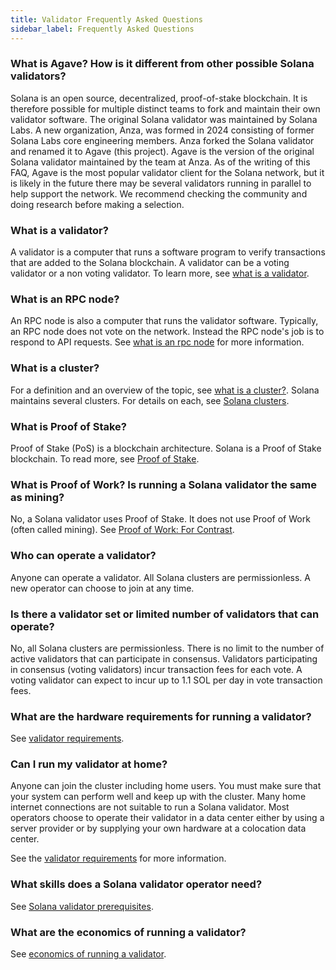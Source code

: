 ```yaml
---
title: Validator Frequently Asked Questions
sidebar_label: Frequently Asked Questions
---
```


### What is Agave? How is it different from other possible Solana validators?

Solana is an open source, decentralized, proof-of-stake blockchain. It is therefore possible for multiple distinct teams to fork and maintain their own validator software. The original Solana validator was maintained by Solana Labs. A new organization, Anza, was formed in 2024 consisting of former Solana Labs core engineering members. Anza forked the Solana validator and renamed it to Agave (this project). Agave is the version of the original Solana validator maintained by the team at Anza. As of the writing of this FAQ, Agave is the most popular validator client for the Solana network, but it is likely in the future there may be several validators running in parallel to help support the network. We recommend checking the community and doing research before making a selection.

### What is a validator?

A validator is a computer that runs a software program to verify transactions that are added to the Solana blockchain.  A validator can be a voting validator or a non voting validator. To learn more, see [what is a validator](./what-is-a-validator.md).

### What is an RPC node?

An RPC node is also a computer that runs the validator software.  Typically, an RPC node does not vote on the network.  Instead the RPC node's job is to respond to API requests.  See [what is an rpc node](./what-is-an-rpc-node.md) for more information.

### What is a cluster?

For a definition and an overview of the topic, see [what is a cluster?](./clusters/index.md). Solana maintains several clusters. For details on each, see [Solana clusters](./clusters/available.md).

### What is Proof of Stake?

Proof of Stake (PoS) is a blockchain architecture. Solana is a Proof of Stake blockchain. To read more, see [Proof of Stake](./what-is-a-validator.md#proof-of-stake).

### What is Proof of Work? Is running a Solana validator the same as mining?

No, a Solana validator uses Proof of Stake. It does not use Proof of Work (often called mining). See [Proof of Work: For Contrast](./what-is-a-validator.md#proof-of-stake).

### Who can operate a validator?

Anyone can operate a validator.  All Solana clusters are permissionless. A new operator can choose to join at any time.

### Is there a validator set or limited number of validators that can operate?

No, all Solana clusters are permissionless.  There is no limit to the number of active validators that can participate in consensus.  Validators participating in consensus (voting validators) incur transaction fees for each vote.  A voting validator can expect to incur up to 1.1 SOL per day in vote transaction fees.

### What are the hardware requirements for running a validator?

See [validator requirements](./operations/requirements.md).

### Can I run my validator at home?

Anyone can join the cluster including home users. You must make sure that your system can perform well and keep up with the cluster. Many home internet connections are not suitable to run a Solana validator.  Most operators choose to operate their validator in a data center either by using a server provider or by supplying your own hardware at a colocation data center.

See the [validator requirements](./operations/requirements.md) for more information.

### What skills does a Solana validator operator need?

See [Solana validator prerequisites](./operations/prerequisites.md).

### What are the economics of running a validator?

See [economics of running a validator](./operations/validator-or-rpc-node.md#economics-of-running-a-consensus-validator).
